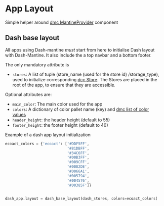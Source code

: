 # App Layout

Simple helper around <a href=https://www.dash-mantine-components.com/components/appshell class="external-link" target="_blank">dmc MantineProvider</a>
component

##  Dash base layout 

All apps using Dash-mantine _must_ start from here to initialise Dash layout with Dash-Mantine.
It also include the a top navbar and a bottom footer.

The only mandatory attribute is 

  - `stores`: A list of tuple (store_name (used for the store id) /storage_type), 
     used to initialize corresponding <a href=https://dash.plotly.com/dash-core-components/store class="external-link" target="_blank">dcc Store</a>.
     The Stores are placed in the root of the app, to ensure that they are accessible. 


Optional attributes are: 

  - `main_color`: The main color used for the app
  - `colors`: A dictionary of color pallet name (key) and <a href=https://www.dash-mantine-components.com/components/mantineprovider#custom-colors class="external-link" target="_blank">dmc list of color values</a> 
  - `header_height`: the header height (default to 55)
  - `footer_height`: the footer height (default to 40)

Example of a dash app layout initialization

```python
ecoact_colors = {'ecoact': ['#DDF5FF',
                            '#81DBFF',
                            '#34C6FF',
                            '#00B3FF',
                            '#009CFF',
                            '#0082DE',
                            '#0066A1',
                            '#005794',
                            '#004576',
                            '#00385F']}


dash_app.layout = dash_base_layout(dash_stores, colors=ecoact_colors)
```